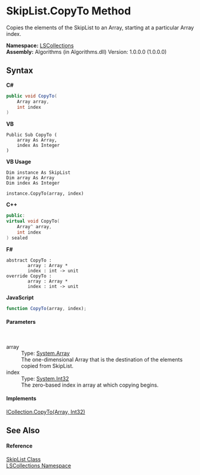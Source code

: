 # SkipList.CopyTo Method 
 

Copies the elements of the SkipList to an Array, starting at a particular Array index.

**Namespace:**&nbsp;<a href="74772e97-7817-3c3c-69d7-7adc29f9a1cd">LSCollections</a><br />**Assembly:**&nbsp;Algorithms (in Algorithms.dll) Version: 1.0.0.0 (1.0.0.0)

## Syntax

**C#**<br />
``` C#
public void CopyTo(
	Array array,
	int index
)
```

**VB**<br />
``` VB
Public Sub CopyTo ( 
	array As Array,
	index As Integer
)
```

**VB Usage**<br />
``` VB Usage
Dim instance As SkipList
Dim array As Array
Dim index As Integer

instance.CopyTo(array, index)
```

**C++**<br />
``` C++
public:
virtual void CopyTo(
	Array^ array, 
	int index
) sealed
```

**F#**<br />
``` F#
abstract CopyTo : 
        array : Array * 
        index : int -> unit 
override CopyTo : 
        array : Array * 
        index : int -> unit 
```

**JavaScript**<br />
``` JavaScript
function CopyTo(array, index);
```


#### Parameters
&nbsp;<dl><dt>array</dt><dd>Type: <a href="http://msdn2.microsoft.com/en-us/library/czz5hkty" target="_blank">System.Array</a><br />The one-dimensional Array that is the destination of the elements copied from SkipList.</dd><dt>index</dt><dd>Type: <a href="http://msdn2.microsoft.com/en-us/library/td2s409d" target="_blank">System.Int32</a><br />The zero-based index in array at which copying begins.</dd></dl>

#### Implements
<a href="http://msdn2.microsoft.com/en-us/library/t4kx53hz" target="_blank">ICollection.CopyTo(Array, Int32)</a><br />

## See Also


#### Reference
<a href="71779526-fbe7-b15e-7782-10d57337282b">SkipList Class</a><br /><a href="74772e97-7817-3c3c-69d7-7adc29f9a1cd">LSCollections Namespace</a><br />